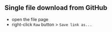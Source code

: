 Single file download from GitHub
---
- open the file page  
- right-click `Raw` button > `Save link as...`
